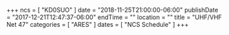 +++
ncs = [ "KD0SUO" ]
date = "2018-11-25T21:00:00-06:00"
publishDate = "2017-12-21T12:47:37-06:00"
endTime = ""
location = ""
title = "UHF/VHF Net 47"
categories = [ "ARES" ]
dates = [ "NCS Schedule" ]
+++
